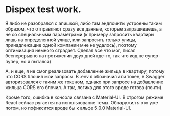 # Dispex test work.

Я либо не разобрался с апишкой, либо там эндпоинты устроены таким образом, что отправляют сразу все данные, которые запрашиваешь, а не со специальными параметрами (к примеру запросить квартиры лишь на определенной улице, или запросить только улицы, принадлежащие одной компании мне не удалось), поэтому оптимизация немного страдает. 
Сделал все что мог, писал бесперерывно на протяжении двух дней где-то, так что код не супер-пупер, но я пытался)

А, и еще, я не смог реализовать добавление жильца в квартиру, потому что CORS блочил мои запросы. В .env я обозначил апи токен, в Swagger авторизовался с таким же токеном, однако при запросе на добавление жильца CORS его блочил. А так, логика для этого вроде готова (почти).

Кроме того, ошибка в консоли связана с Material-UI. В строгом режиме React сейчас ругается на использование темы. 
Обнаружил я это уже потом, но пофиксится вроде бы к альфе 5.0.0 Material-UI.
